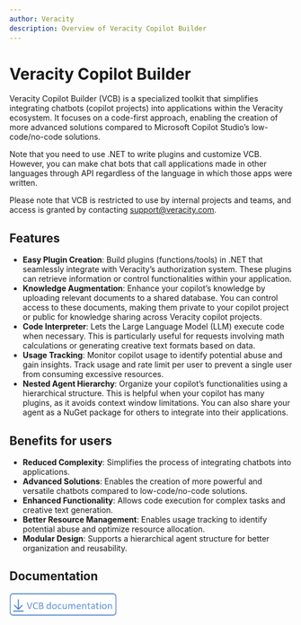```yaml
---
author: Veracity
description: Overview of Veracity Copilot Builder
---
```


# Veracity Copilot Builder
Veracity Copilot Builder (VCB) is a specialized toolkit that simplifies integrating chatbots (copilot projects) into applications within the Veracity ecosystem. It focuses on a code-first approach, enabling the creation of more advanced solutions compared to Microsoft Copilot Studio’s low-code/no-code solutions.

Note that you need to use .NET to write plugins and customize VCB. However, you can make chat bots that call applications made in other languages through API regardless of the language in which those apps were written.

Please note that VCB is restricted to use by internal projects and teams, and access is granted by contacting [support@veracity.com](mailto:support@veracity.com).

## Features
* **Easy Plugin Creation**: Build plugins (functions/tools) in .NET that seamlessly integrate with Veracity’s authorization system. These plugins can retrieve information or control functionalities within your application.
* **Knowledge Augmentation**: Enhance your copilot’s knowledge by uploading relevant documents to a shared database. You can control access to these documents, making them private to your copilot project or public for knowledge sharing across Veracity copilot projects.
* **Code Interpreter**: Lets the Large Language Model (LLM) execute code when necessary. This is particularly useful for requests involving math calculations or generating creative text formats based on data. 
* **Usage Tracking**: Monitor copilot usage to identify potential abuse and gain insights. Track usage and rate limit per user to prevent a single user from consuming excessive resources.
* **Nested Agent Hierarchy**: Organize your copilot’s functionalities using a hierarchical structure. This is helpful when your copilot has many plugins, as it avoids context window limitations. You can also share your agent as a NuGet package for others to integrate into their applications.

## Benefits for users
* **Reduced Complexity**: Simplifies the process of integrating chatbots into applications.
* **Advanced Solutions**: Enables the creation of more powerful and versatile chatbots compared to low-code/no-code solutions.
* **Enhanced Functionality**: Allows code execution for complex tasks and creative text generation.
* **Better Resource Management**: Enables usage tracking to identify potential abuse and optimize resource allocation.
* **Modular Design**: Supports a hierarchical agent structure for better organization and reusability.

## Documentation
<a href="https://veracitycdnprod.blob.core.windows.net/developer/veracitystatic/vcb/Veracity%20Copilot%20Builder%20documentation.pdf" download>
    <img src="assets/vcbbutton.png" alt="Veracity Copilot Builder documentation" height="40">
  </a>
